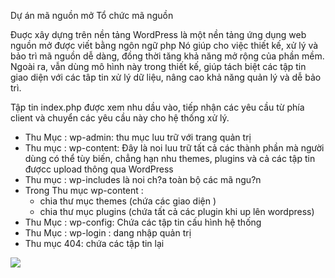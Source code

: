 Dự án mã nguồn mở
Tổ chức mã nguồn

Ðuợc xây dựng trên nền tảng WordPress là một nền tảng ứng dụng web nguồn mở được viết bằng ngôn ngữ php
Nó giúp cho việc thiết kế, xử lý và bảo trì mã nguồn dễ dàng, đồng thời tăng khả năng mở rộng của phần mềm.  Ngoài ra, vẫn dùng mô hình này trong thiết kế, 
giúp tách biệt các tập tin giao diện với các tâp tin xử lý dữ liệu, nâng cao khả năng quản lý và dễ bảo trì.


Tập tin index.php được xem nhu dầu vào, tiếp nhận các yêu cầu từ phía client và chuyển các yêu cầu này cho hệ thống xử lý.

+ Thu Mục : wp-admin: thu mục luu trữ với trang quản trị 
+ Thu mục : wp-content: Ðây là noi luu trữ tất cả các thành phần mà người dùng có thể tùy biến, chẳng hạn nhu themes, plugins và cả các tập tin đượcc upload thông qua WordPress
+ Thu mục : wp-includes là noi ch?a toàn bộ các mã ngu?n
+ Trong Thu mục wp-content : 
  -  chia thư mục themes (chứa các giao diện )
  -  chia thư mục plugins (chứa tất cả các plugin khi up lên  wordpress)
+ Thu Mục : wp-config: Chứa các tập tin cấu hình hệ thống
+ Thu Mục : wp-login : dang nhập quản trị 
+ Thu mục 404: chứa các tập tin lại
<p><img src=" https://scontent.fdad3-2.fna.fbcdn.net/v/t34.0-12/20136707_667127373491904_763911066_n.png?oh=d5c6a576f4b658ad13d7965758603f20&oe=596D464D" ></p>

